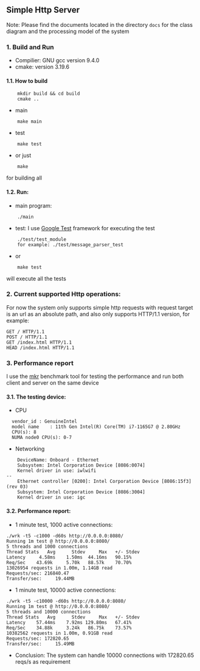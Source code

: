 ## Simple Http Server

Note: Please find the documents located in the directory ```docs``` for the class diagram and the processing model of the system

### 1. Build and Run
* Compilier: GNU gcc version 9.4.0
* cmake: version 3.19.6
#### 1.1. How to build
```angular2html
    mkdir build && cd build
    cmake ..
```
  * main 
```angular2html
    make main 
```
  * test
```angular2html
    make test
```
  * or just 
```angular2html
    make 
```
for building all

#### 1.2. Run:
 * main program:
```angular2html
    ./main
```
  * test: I use [Google Test](https://github.com/google/googletest) framework for executing the test 
```angular2html
    ./test/test_module
    for example: ./test/message_parser_test
```
  * or 
```angular2html
    make test
```
will execute all the tests

### 2. Current supported Http operations:
For now the system only supports simple http requests with request target is an url as an absolute path, and also only supports HTTP/1.1 version, for example:
```angular2html
GET / HTTP/1.1
POST / HTTP/1.1
GET /index.html HTTP/1.1
HEAD /index.html HTTP/1.1
```

### 3. Performance report
I use the [mkr](https://github.com/wg/wrk) benchmark tool for testing the performance and run both client and server on the same device

#### 3.1. The testing device:
* CPU
```angular2html
  vendor_id	: GenuineIntel
  model name	: 11th Gen Intel(R) Core(TM) i7-1165G7 @ 2.80GHz
  CPU(s): 8
  NUMA node0 CPU(s): 0-7

```
* Networking
```angular2html
	DeviceName: Onboard - Ethernet
	Subsystem: Intel Corporation Device [8086:0074]
	Kernel driver in use: iwlwifi
--
    Ethernet controller [0200]: Intel Corporation Device [8086:15f3] (rev 03)
	Subsystem: Intel Corporation Device [8086:3004]
	Kernel driver in use: igc

```
#### 3.2. Performance report:
* 1 minute test, 1000 active connections:
```angular2html
./wrk -t5 -c1000 -d60s http://0.0.0.0:8080/
Running 1m test @ http://0.0.0.0:8080/
5 threads and 1000 connections
Thread Stats   Avg      Stdev     Max   +/- Stdev
Latency     4.58ms    1.50ms  44.16ms   90.15%
Req/Sec    43.69k     5.70k   88.57k    70.70%
13026954 requests in 1.00m, 1.14GB read
Requests/sec: 216840.47
Transfer/sec:     19.44MB

```

* 1 minute test, 10000 active connections:
```angular2html
./wrk -t5 -c10000 -d60s http://0.0.0.0:8080/
Running 1m test @ http://0.0.0.0:8080/
5 threads and 10000 connections
Thread Stats   Avg      Stdev     Max   +/- Stdev
Latency    57.44ms    7.92ms 129.80ms   67.41%
Req/Sec    34.88k     3.24k   86.75k    73.57%
10382562 requests in 1.00m, 0.91GB read
Requests/sec: 172820.65
Transfer/sec:     15.49MB

```

* Conclusion: The system can handle 10000 connections with 172820.65 reqs/s as requirement 